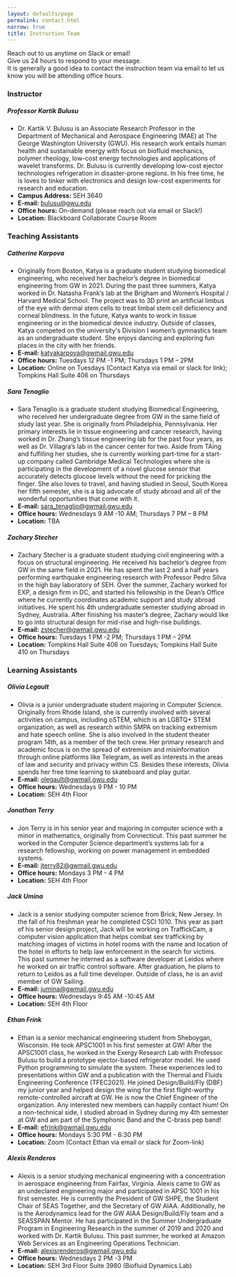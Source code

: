 ```yaml
---
layout: defaults/page
permalink: contact.html
narrow: true
title: Instruction Team
---
```


Reach out to us anytime on Slack or email! <br> Give us 24 hours to respond to your message.<br> It is generally a good idea to contact the instruction team via email to let us know you will be attending office hours.

### Instructor
##### Professor Kartik Bulusu
- Dr. Kartik V. Bulusu is an Associate Research Professor in the Department of Mechanical and Aerospace Engineering (MAE) at The George Washington University (GWU). 
His research work entails human health and sustainable energy with focus on biofluid mechanics, polymer rheology, low-cost energy technologies and applications of wavelet transforms. 
Dr. Bulusu is currently developing low-cost ejector technologies refrigeration in disaster-prone regions. 
In his free time, he is loves to tinker with electronics and design low-cost experiments for research and education. 
- **Campus Address:** SEH 3640
- **E-mail:** bulusu@gwu.edu
- **Office hours:** On-demand (please reach out via email or Slack!)
- **Location:** Blackboard Collaborate Course Room

### Teaching Assistants
##### Catherine Karpova
- Originally from Boston, Katya is a graduate student studying biomedical engineering, who received her bachelor’s degree in biomedical engineering from GW in 2021. 
During the past three summers, Katya worked in Dr. Natasha Frank’s lab at the Brigham and Women’s Hospital / Harvard Medical School. 
The project was to 3D print an artificial limbus of the eye with dermal stem cells to treat limbal stem cell deficiency and corneal blindness. In the future, Katya wants to work in tissue engineering or in the biomedical device industry. 
Outside of classes, Katya competed on the university's Division I women’s gymnastics team as an undergraduate student. 
She enjoys dancing and exploring fun places in the city with her friends. 
- **E-mail:** katyakarpova@gwmail.gwu.edu
- **Office hours:** Tuesdays 12 PM -1 PM; Thursdays 1 PM – 2PM
- **Location:** Online on Tuesdays (Contact Katya via email or slack for link); Tompkins Hall Suite 406 on Thursdays

##### Sara Tenaglio
- Sara Tenaglio is a graduate student studying Biomedical Engineering, who received her undergraduate degree from GW in the same field of study last year. 
She is originally from Philadelphia, Pennsylvania. 
Her primary interests lie in tissue engineering and cancer research, having worked in Dr. Zhang’s tissue engineering lab for the past four years, as well as Dr. Villagra’s lab in the cancer center for two. 
Aside from TAing and fulfilling her studies, she is currently working part-time for a start-up company called Cambridge Medical Technologies where she is participating in the development of a novel glucose sensor that accurately detects glucose levels without the need for pricking the finger. 
She also loves to travel, and having studied in Seoul, South Korea her fifth semester, she is a big advocate of study abroad and all of the wonderful opportunities that come with it. 
- **E-mail:** sara_tenaglio@gwmail.gwu.edu 
- **Office hours:** Wednesdays 9 AM -10 AM; Thursdays 7 PM – 8 PM
- **Location:** TBA

##### Zachary Stecher
- Zachary Stecher is a graduate student studying civil engineering with a focus on structural engineering. 
He received his bachelor’s degree from GW in the same field in 2021. 
He has spent the last 2 and a half years performing earthquake engineering research with Professor Pedro Silva in the high bay laboratory of SEH. 
Over the summer, Zachary worked for EXP, a design firm in DC, and started his fellowship in the Dean’s Office where he currently coordinates academic support and study abroad initiatives. He spent his 4th undergraduate semester studying abroad in Sydney, Australia. 
After finishing his master’s degree, Zachary would like to go into structural design for mid-rise and high-rise buildings.
- **E-mail:** zstecher@gwmail.gwu.edu
- **Office hours:** Tuesdays 1 PM -2 PM; Thursdays 1 PM – 2PM
- **Location:** Tompkins Hall Suite 406 on Tuesdays; Tompkins Hall Suite 410 on Thursdays

### Learning Assistants
##### Olivia Legault
- Olivia is a junior undergraduate student majoring in Computer Science. Originally from Rhode Island, she is currently involved with several activities on campus, including oSTEM, which is an LGBTQ+ STEM organization, as well as research within SMPA on tracking extremism and hate speech online. She is also involved in the student theater program 14th, as a member of the tech crew. Her primary research and academic focus is on the spread of extremism and misinformation through online platforms like Telegram, as well as interests in the areas of law and security and privacy within CS. Besides these interests, Olivia spends her free time learning to skateboard and play guitar.
- **E-mail:** olegault@gwmail.gwu.edu
- **Office hours:** Wednesdays 9 PM - 10 PM 
- **Location:** SEH 4th Floor

##### Jonathan Terry
- Jon Terry is in his senior year and majoring in computer science with a minor in mathematics, originally from Connecticut. 
This past summer he worked in the Computer Science department’s systems lab for a research fellowship, working on power management in embedded systems.
- **E-mail:** jterry82@gwmail.gwu.edu 
- **Office hours:** Mondays 3 PM - 4 PM
- **Location:** SEH 4th Floor

##### Jack Umina
- Jack is a senior studying computer science from Brick, New Jersey. In the fall of his freshman year he completed CSCI 1010. 
This year as part of his senior design project, Jack will be working on TraffickCam, a computer vision application that helps combat sex trafficking by matching images of victims in hotel rooms with the name and location of the hotel in efforts to help law enforcement in the search for victims. 
This past summer he interned as a software developer at Leidos where he worked on air traffic control software. 
After graduation, he plans to return to Leidos as a full time developer. Outside of class, he is an avid member of GW Sailing.
- **E-mail:** jumina@gwmail.gwu.edu
- **Office hours:** Wednesdays 9:45 AM -10:45 AM
- **Location:** SEH 4th Floor

##### Ethan Frink
- Ethan is a senior mechanical engineering student from Sheboygan, Wisconsin. He took APSC1001 in his first semester at GW! 
After the APSC1001 class, he worked in the Exergy Research Lab with Professor Bulusu to build a prototype ejector-based refrigerator model. 
He used Python programming to simulate the system. These experiences led to presentations within GW and a publication with the Thermal and Fluids Engineering Conference (TFEC2021). 
He joined Design/Build/Fly (DBF) my junior year and helped design the wing for the first flight-worthy remote-controlled aircraft at GW. 
He is now the Chief Engineer of the organization. Any interested new members can happily contact hium!
On a non-technical side, I studied abroad in Sydney during my 4th semester at GW and am part of the Symphonic Band and the C-brass pep band!
- **E-mail:** efrink@gwmail.gwu.edu 
- **Office hours:** Mondays 5:30 PM - 6:30 PM
- **Location:** Zoom (Contact Ethan via email or slack for Zoom-link)

##### Alexis Renderos
- Alexis is a senior studying mechanical engineering with a concentration in aerospace engineering from Fairfax, Virginia. 
Alexis came to GW as an undeclared engineering major and participated in APSC 1001 in his first semester. 
He is currently the President of GW SHPE, the Student Chair of SEAS Together, and the Secretary of GW AIAA. 
Additionally, he is the Aerodynamics lead for the GW AIAA Design/Build/Fly team and a SEASSPAN Mentor. 
He has participated in the Summer Undergraduate Program in Engineering Research in the summer of 2019 and 2020 and worked with Dr. Kartik Bulusu. 
This past summer, he worked at Amazon Web Services as an Engineering Operations Technician.
- **E-mail:** alexisrenderos@gwmail.gwu.edu
- **Office hours:** Wednesdays 2 PM -3 PM 
- **Location:** SEH 3rd Floor Suite 3980 (Biofluid Dynamics Lab)